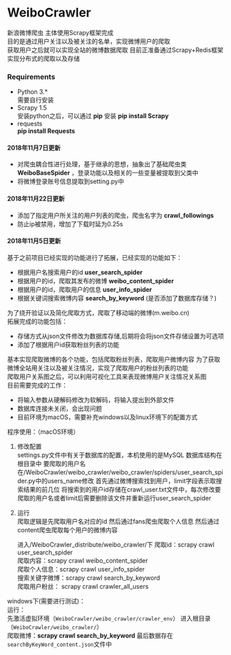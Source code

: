 # WeiboCrawler
新浪微博爬虫
主体使用Scrapy框架完成  
目的是通过用户关注以及被关注的名单，实现微博用户的爬取  
获取用户之后就可以实现全站的微博数据爬取
目前正准备通过Scrapy+Redis框架实现分布式的爬取以及存储

### Requirements  
- Python 3.*  
    需要自行安装  
- Scrapy 1.5  
    安装python之后，可以通过 __pip__ 安装
    __pip install Scrapy__  
- requests  
    __pip install Requests__  

#### 2018年11月7日更新  
- 对爬虫耦合性进行处理，基于继承的思想，抽象出了基础爬虫类 __WeiboBaseSpider__  ，登录功能以及相关的一些变量被提取到父类中     
- 将微博登录账号信息提取到setting.py中  

#### 2018年11月22日更新  
- 添加了指定用户所关注的用户列表的爬虫，爬虫名字为 __crawl_followings__  
- 防止ip被禁用，增加了下载时延为0.25s


#### 2018年11月5日更新  
基于之前项目已经实现的功能进行了拓展，已经实现的功能如下：  
- 根据用户名搜索用户的id __user_search_spider__  
- 根据用户的id，爬取其发布的微博 __weibo_content_spider__  
- 根据用户的id，爬取用户的信息 __user_info_spider__  
- 根据关键词搜索微博内容 __search_by_keyword__ (是否添加了数据库存储？)     

为了绕开验证以及简化爬取方式，爬取了移动端的微博(m.weibo.cn)  
拓展完成的功能包括：  
- 存储方式从json文件修改为数据库存储,后期将会将json文件存储设置为可选项  
- 添加了根据用户id获取粉丝列表的功能  

基本实现爬取微博的各个功能，包括爬取粉丝列表，爬取用户微博内容
为了获取微博全站用关注以及被关注情况，实现了爬取用户的粉丝列表的功能  
爬取用户关系图之后，可以利用可视化工具来表现微博用户关注情况关系图  
目前需要完成的工作：  
- 将输入参数从硬解码修改为软解码，将输入提出到外部文件  
- 数据库连接未关闭，会出现问题  
- 目前环境为macOS，需要补充windows以及linux环境下的配置方式


程序使用：（macOS环境）
1. 修改配置  
	settings.py文件中有关于数据库的配置，本机使用的是MySQL
	数据库结构在根目录中
	要爬取的用户名在/WeiboCrawler/weibo_crawler/weibo_crawler/spiders/user_search_spider.py中的users_name修改
	首先通过微博搜索找到用户，limit字段表示取搜索结果的前几位
	将搜索到的用户id存储在crawl_user.txt文件中，每次修改要爬取的用户名或者limit后需要删除该文件并重新运行user_search_spider	

2. 运行  
	爬取逻辑是先爬取用户名对应的id
	然后通过fans爬虫爬取个人信息
	然后通过content爬虫爬取每个用户的微博内容

	进入/WeiboCrawler_distribute/weibo_crawler/下
	爬取id：scrapy crawl user_search_spider  
	爬取内容：scrapy crawl weibo_content_spider  
	爬取个人信息：scrapy crawl user_info_spider  
	搜索关键字微博：scrapy crawl search_by_keyword  
	爬取用户粉丝： scrapy crawl crawler_all_users   

windows下(需要进行测试)：  
	运行：  
	先激活虚拟环境（`WeiboCrawler/weibo_crawler/crawler_env`） 
	进入根目录（`WeiboCrawler/weibo_crawler/`）  
	爬取微博：__scrapy crawl search_by_keyword__
	最后数据存在`searchByKeyWord_content.json`文件中








